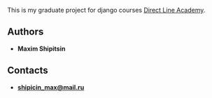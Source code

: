 This is my graduate project for django courses [Direct Line Academy](https://vk.com/dl_academy).

## Authors

* **Maxim Shipitsin**

## Contacts

* **shipicin_max@mail.ru**
